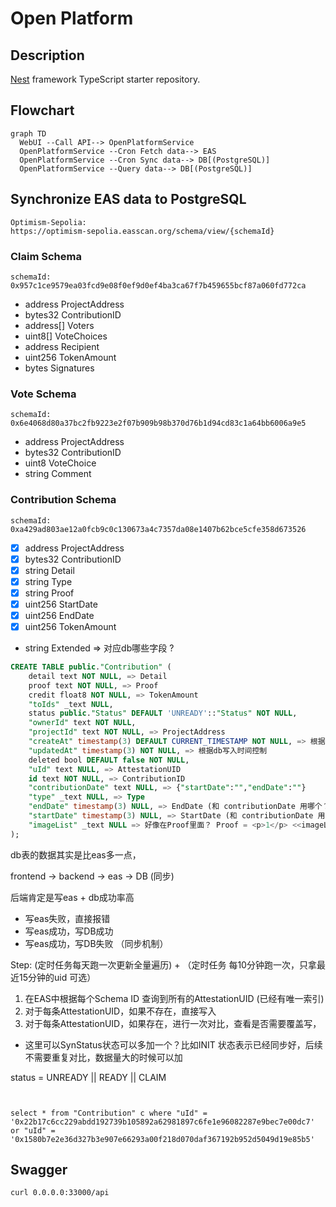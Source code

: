 # Open Platform

## Description

[Nest](https://github.com/nestjs/nest) framework TypeScript starter repository.

## Flowchart

```mermaid
graph TD
  WebUI --Call API--> OpenPlatformService
  OpenPlatformService --Cron Fetch data--> EAS
  OpenPlatformService --Cron Sync data--> DB[(PostgreSQL)]
  OpenPlatformService --Query data--> DB[(PostgreSQL)]

```

## Synchronize EAS data to PostgreSQL

```text
Optimism-Sepolia:
https://optimism-sepolia.easscan.org/schema/view/{schemaId}

```

### Claim Schema

`schemaId: 0x957c1ce9579ea03fcd9e08f0ef9d0ef4ba3ca67f7b459655bcf87a060fd772ca`

- address ProjectAddress
- bytes32 ContributionID
- address[] Voters
- uint8[] VoteChoices
- address Recipient
- uint256 TokenAmount
- bytes Signatures

### Vote Schema

`schemaId: 0x6e4068d80a37bc2fb9223e2f07b909b98b370d76b1d94cd83c1a64bb6006a9e5`

- address ProjectAddress
- bytes32 ContributionID
- uint8 VoteChoice
- string Comment

### Contribution Schema

`schemaId: 0xa429ad803ae12a0fcb9c0c130673a4c7357da08e1407b62bce5cfe358d673526`

- [x] address ProjectAddress
- [x] bytes32 ContributionID
- [x] string Detail
- [x] string Type
- [x] string Proof
- [x] uint256 StartDate
- [x] uint256 EndDate
- [x] uint256 TokenAmount
- string Extended => 对应db哪些字段 ?

```sql
CREATE TABLE public."Contribution" (
	detail text NOT NULL, => Detail
	proof text NOT NULL, => Proof
	credit float8 NOT NULL, => TokenAmount
	"toIds" _text NULL,
	status public."Status" DEFAULT 'UNREADY'::"Status" NOT NULL,
	"ownerId" text NOT NULL,
	"projectId" text NOT NULL, => ProjectAddress
	"createAt" timestamp(3) DEFAULT CURRENT_TIMESTAMP NOT NULL, => 根据db写入时间控制
	"updatedAt" timestamp(3) NOT NULL, => 根据db写入时间控制
	deleted bool DEFAULT false NOT NULL,
	"uId" text NULL, => AttestationUID
	id text NOT NULL, => ContributionID
	"contributionDate" text NULL, => {"startDate":"","endDate":""}
	"type" _text NULL, => Type
	"endDate" timestamp(3) NULL, => EndDate (和 contributionDate 用哪个？)
	"startDate" timestamp(3) NULL, => StartDate (和 contributionDate 用哪个？)
	"imageList" _text NULL => 好像在Proof里面？ Proof = <p>1</p> <<imageList>> []
);
```

db表的数据其实是比eas多一点，

frontend -> backend -> eas -> DB (同步)

后端肯定是写eas + db成功率高

- 写eas失败，直接报错
- 写eas成功，写DB成功
- 写eas成功，写DB失败 （同步机制）

Step:
(定时任务每天跑一次更新全量遍历) + （定时任务 每10分钟跑一次，只拿最近15分钟的uid 可选）

1. 在EAS中根据每个Schema ID 查询到所有的AttestationUID (已经有唯一索引)
2. 对于每条AttestationUID，如果不存在，直接写入
3. 对于每条AttestationUID，如果存在，进行一次对比，查看是否需要覆盖写，

- 这里可以SynStatus状态可以多加一个？比如INIT 状态表示已经同步好，后续不需要重复对比，数据量大的时候可以加

status = UNREADY || READY || CLAIM

```


select * from "Contribution" c where "uId" = '0x22b17c6cc229abdd192739b105892a62981897c6fe1e96082287e9bec7e00dc7' or "uId" = '0x1580b7e2e36d327b3e907e66293a00f218d070daf367192b952d5049d19e85b5'
```

## Swagger

```shell
curl 0.0.0.0:33000/api
```
